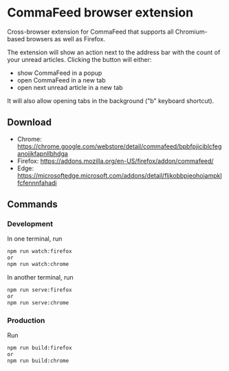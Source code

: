 # CommaFeed browser extension

Cross-browser extension for CommaFeed that supports all Chromium-based browsers as well as Firefox.

The extension will show an action next to the address bar with the count of your unread articles.
Clicking the button will either:

-   show CommaFeed in a popup
-   open CommaFeed in a new tab
-   open next unread article in a new tab

It will also allow opening tabs in the background ("b" keyboard shortcut).

## Download

-   Chrome: https://chrome.google.com/webstore/detail/commafeed/bpbfpjiciblcfeganojjkfapnllbhdga
-   Firefox: https://addons.mozilla.org/en-US/firefox/addon/commafeed/
-   Edge: https://microsoftedge.microsoft.com/addons/detail/fljkobbpjeohoiampklfcfennnfahadi

## Commands

### Development

In one terminal, run

```sh
npm run watch:firefox
or
npm run watch:chrome
```

In another terminal, run

```sh
npm run serve:firefox
or
npm run serve:chrome
```

### Production

Run

```sh
npm run build:firefox
or
npm run build:chrome
```

